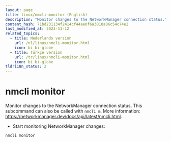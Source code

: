 ```yaml
---
layout: page
title: linux/nmcli-monitor (English)
description: "Monitor changes to the NetworkManager connection status."
content_hash: 71bd231134f2414cf44ae0f6a3010a06c54c74e2
last_modified_at: 2023-11-12
related_topics:
  - title: Nederlands version
    url: /nl/linux/nmcli-monitor.html
    icon: bi bi-globe
  - title: Türkçe version
    url: /tr/linux/nmcli-monitor.html
    icon: bi bi-globe
tldri18n_status: 2
---
```

# nmcli monitor

Monitor changes to the NetworkManager connection status.
This subcommand can also be called with `nmcli m`.
More information: <https://networkmanager.dev/docs/api/latest/nmcli.html>.

- Start monitoring NetworkManager changes:

`nmcli monitor`

